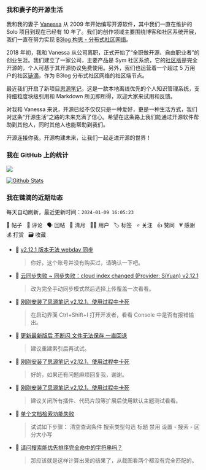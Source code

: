 ### 我和妻子的开源生活

我和我的妻子 [Vanessa](https://github.com/Vanessa219) 从 2009 年开始编写开源软件，其中我们一直在维护的 Solo 项目到现在已经有 10 年了。我们的创作领域主要围绕博客和社区系统开展，我们一直在努力实现 [B3log 构思 - 分布式社区网络](https://ld246.com/article/1546941897596)。

2018 年初，我和 Vanessa 从公司离职，正式开始了“全职做开源、自由职业者”的创业生涯。我们建立了一家公司，主要产品是 Sym 社区系统，它的[社区版](https://github.com/88250/symphony)是完全开源的，个人可基于其开源协议免费使用。另外，我们也运营着一个超过 5 万用户的社区[链滴](https://ld246.com)，作为 B3log 分布式社区网络的社区端节点。

最近我们开启了新项目[思源笔记](https://github.com/siyuan-note/siyuan)，这是一款本地离线优先的个人知识管理系统，支持细粒度块级引用和 Markdown 所见即所得，欢迎大家来试用和反馈。

对我和 Vanessa 来说，开源已经不仅仅只是一种爱好，更是一种生活方式，我们对这条“开源生活”之路的未来充满了信心。希望在这条路上我们能通过开源软件帮助到其他人，同时其他人也能帮助到我们。

开源连接你我，开源构建未来，让我们一起走进开源的世界！

### 我在 GitHub 上的统计

<a title="Hits" target="_blank" href="https://github.com/88250/88250"><img src="https://hits.b3log.org/88250/88250.svg"></a>

[![Github Stats](https://github-readme-stats.vercel.app/api?username=88250&theme=tokyonight&show_icons=true)](https://github.com/88250)

<!--events start -->

### 我在链滴的近期动态

每天自动刷新，最近更新时间：`2024-01-09 16:05:23`

📝 帖子 &nbsp; 💬 评论 &nbsp; 🗣 回帖 &nbsp; 🌙 清月 &nbsp; 👨‍💻 用户 &nbsp; 🏷️ 标签 &nbsp; ⭐️ 关注 &nbsp; 👍 赞同 &nbsp; 💗 感谢 &nbsp; 💰 打赏 &nbsp; 🗃 收藏

* 💬 [v2.12.1 版本无法 webdav 同步](https://ld246.com/article/1704785898354/comment/1704786789842#comments)

  > 你好，这个账号并没有购买过，请确认一下吧。
* 💬 [云同步失败 ~ 同步失败：cloud index changed (Provider: SiYuan) v2.12.1](https://ld246.com/article/1704776697925/comment/1704776880924#comments)

  > 改为完全手动同步模式然后选择上传覆盖一次看看。
* 💬 [刚刚安装了思源笔记 v2.12.1，使用过程中卡死](https://ld246.com/article/1704769531554/comment/1704771974524#comments)

  > 在启动界面 Ctrl+Shift+I 打开开发者，看看 Console 中是否有报错输出。
* 💬 [更新最新版后 不断闪 文件无法保存 一直回退](https://ld246.com/article/1704771434246/comment/1704771667800#comments)

  > 建议重建索引后再试试。
* 💬 [刚刚安装了思源笔记 v2.12.1，使用过程中卡死](https://ld246.com/article/1704769531554/comment/1704770844672#comments)

  > 好的，如果还有问题麻烦回复我，谢谢。
* 💬 [刚刚安装了思源笔记 v2.12.1，使用过程中卡死](https://ld246.com/article/1704769531554/comment/1704770691200#comments)

  > 建议关闭所有插件、代码片段等扩展后使用默认主题测试看看。
* 💬 [单个文档检索功能失败](https://ld246.com/article/1704769896198/comment/1704770014383#comments)

  > 试试如下步骤： 清空查询条件 搜索类型勾选 标题 禁用 设置 - 搜索 - 区分大小写
* 💬 [请问搜索能优先排序完全命中的字符串吗？](https://ld246.com/article/1704762137496/comment/1704769948716#comments)

  > 那应该就是这样计算出来的结果了，从截图看两个都没有完全匹配的。


<!--events end -->
